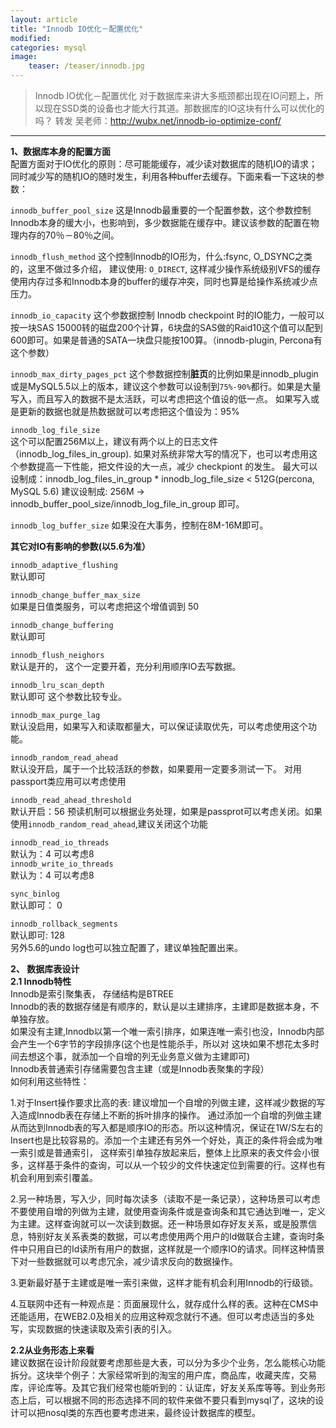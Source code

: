 ```yaml
---
layout: article
title: "Innodb IO优化－配置优化"
modified:
categories: mysql
image:
    teaser: /teaser/innodb.jpg
---
```


> Innodb IO优化－配置优化
> 对于数据库来讲大多瓶颈都出现在IO问题上，所以现在SSD类的设备也才能大行其道。那数据库的IO这块有什么可以优化的吗？
> 转发 吴老师：http://wubx.net/innodb-io-optimize-conf/

--- 

**1、数据库本身的配置方面**   
配置方面对于IO优化的原则：尽可能能缓存，减少读对数据库的随机IO的请求；同时减少写的随机IO的随时发生，利用各种buffer去缓存。下面来看一下这块的参数： 

`innodb_buffer_pool_size` 
这是Innodb最重要的一个配置参数，这个参数控制Innodb本身的缓大小，也影响到，多少数据能在缓存中。建议该参数的配置在物理内存的70％－80％之间。  

`innodb_flush_method`
这个控制Innodb的IO形为，什么:fsync, O_DSYNC之类的，这里不做过多介绍， 建议使用: `O_DIRECT`, 这样减少操作系统级别VFS的缓存使用内存过多和Innodb本身的buffer的缓存冲突，同时也算是给操作系统减少点压力。  

`innodb_io_capacity`
这个参数据控制 Innodb checkpoint 时的IO能力，一般可以按一块SAS 15000转的磁盘200个计算，6块盘的SAS做的Raid10这个值可以配到600即可。如果是普通的SATA一块盘只能按100算。（innodb-plugin, Percona有这个参数）

`innodb_max_dirty_pages_pct`
这个参数据控制**脏页**的比例如果是innodb_plugin或是MySQL5.5以上的版本，建议这个参数可以设制到`75%-90%`都行。如果是大量写入，而且写入的数据不是太活跃，可以考虑把这个值设的低一点。 如果写入或是更新的数据也就是热数据就可以考虑把这个值设为：95%

`innodb_log_file_size`  
这个可以配置256M以上，建议有两个以上的日志文件（innodb_log_files_in_group). 如果对系统非常大写的情况下，也可以考虑用这个参数提高一下性能，把文件设的大一点，减少 checkpiont 的发生。 最大可以设制成：innodb_log_files_in_group * innodb_log_file_size < 512G(percona, MySQL 5.6) 建议设制成: 256M -> innodb_buffer_pool_size/innodb_log_file_in_group 即可。

`innodb_log_buffer_size` 
如果没在大事务，控制在8M-16M即可。  

**其它对IO有影响的参数(以5.6为准）**  

`innodb_adaptive_flushing`   
默认即可  

`innodb_change_buffer_max_size`  
如果是日值类服务，可以考虑把这个增值调到 50    

`innodb_change_buffering`     
默认即可    

`innodb_flush_neighors`       
默认是开的， 这个一定要开着，充分利用顺序IO去写数据。      

`innodb_lru_scan_depth`    
默认即可 这个参数比较专业。    
  
`innodb_max_purge_lag`   
默认没启用，如果写入和读取都量大，可以保证读取优先，可以考虑使用这个功能。  

`innodb_random_read_ahead`     
默认没开启，属于一个比较活跃的参数，如果要用一定要多测试一下。 对用passport类应用可以考虑使用  

`innodb_read_ahead_threshold`     
默认开启：56 预读机制可以根据业务处理，如果是passprot可以考虑关闭。如果使用`innodb_random_read_ahead`,建议关闭这个功能

`innodb_read_io_threads`     
默认为：4 可以考虑8  
`innodb_write_io_threads`   
默认为：4 可以考虑8    
 
`sync_binlog`   
默认即可： 0    

`innodb_rollback_segments`     
默认即可: 128  
另外5.6的undo log也可以独立配置了，建议单独配置出来。

**2、 数据库表设计**      
**2.1 Innodb特性**     
Innodb是索引聚集表， 存储结构是BTREE  
Innodb的表的数据存储是有顺序的，默认是以主建排序，主建即是数据本身，不单独存放。  
如果没有主建,Innodb以第一个唯一索引排序，如果连唯一索引也没，Innodb内部会产生一个6字节的字段排序(这个也是性能杀手，所以对  这块如果不想花太多时间去想这个事，就添加一个自增的列无业务意义做为主建即可)  
Innodb表普通索引存储需要包含主建（或是Innodb表聚集的字段）  
如何利用这些特性：

1.对于Insert操作要求比高的表:  建议增加一个自增的列做主建，这样减少数据的写入造成Innodb表在存储上不断的拆叶排序的操作。 通过添加一个自增的列做主建从而达到Innodb表的写入都是顺序IO的形态。所以这种情况，保证在1W/S左右的Insert也是比较容易的。添加一个主建还有另外一个好处，真正的条件将会成为唯一索引或是普通索引， 这样索引单独存放起来后，整体上比原来的表文件会小很多，这样基于条件的查询，可以从一个较少的文件快速定位到需要的行。这样也有机会利用到索引覆盖。  
  
2.另一种场景，写入少，同时每次读多（读取不是一条记录），这种场景可以考虑不要使用自增的列做为主建，就使用查询条件或是查询条和其它通达到唯一，定义为主建。这样查询就可以一次读到数据。还一种场景如存好友关系，或是股票信息，特别好友关系表类的数据，可以考虑使用两个用户的Id做联合主建，查询时条件中只用自已的Id读所有用户的数据，这样就是一个顺序IO的请求。同样这种情景下对一些数据就可以考虑冗余，减少请求反向的数据操作。      

3.更新最好基于主建或是唯一索引来做，这样才能有机会利用Innodb的行级锁。       

4.互联网中还有一种观点是：页面展现什么，就存成什么样的表。这种在CMS中还能适用，在WEB2.0及相关的应用这种观念就行不通。但可以考虑适当的多处写，实现数据的快速读取及索引表的引入。      

**2.2从业务形态上来看**  
建议数据在设计阶段就要考虑那些是大表，可以分为多少个业务，怎么能核心功能拆分。这块举个例子：大家经常听到的淘宝的用户库，商品库，收藏夹库，交易库，评论库等。及其它我们经常也能听到的：认证库，好友关系库等等。到业务形态上后，可以根据不同的形态选择不同的软件来做不要只看到mysql了，这块的设计可以把nosql类的东西也要考虑进来，最终设计数据库的模型。
